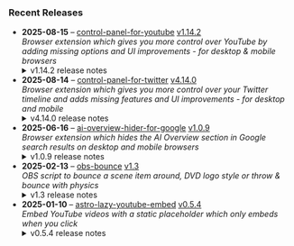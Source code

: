 ### Recent Releases

<!-- RECENT_RELEASES -->
<ul>
<li>
  <strong>2025-08-15</strong> – <a href="https://github.com/insin/control-panel-for-youtube">control-panel-for-youtube</a> <a href="https://github.com/insin/control-panel-for-youtube/releases/tag/v1.14.2">v1.14.2</a>
  <div><em>Browser extension which gives you more control over YouTube by adding missing options and UI improvements - for desktop &amp; mobile browsers</em></div>
  <details><summary>v1.14.2 release notes</summary><h2>Changes</h2>
<ul>
<li>The toolbar button now updates to indicate when the Enabled option is off</li>
<li>Translated the Japanese version of the extension name</li>
<li>Hide new individual Short grid item in Home on desktop</li>
<li>Fixed hiding Upcoming videos in Home on desktop, using the new thumbnail format</li>
<li>Fixed adding CSS when a new tab is left open in the background for a while</li>
</ul>
<h2>Availability</h2>

<p>This version is available for the following browsers:</p>
<p><a href="https://apps.apple.com/app/id6478456678?platform=mac" title="Safari on macOS" rel="nofollow"><img src="https://private-user-images.githubusercontent.com/226692/407980194-5521baec-f246-4a91-9615-ef602e3743b5.png?jwt=eyJ0eXAiOiJKV1QiLCJhbGciOiJIUzI1NiJ9.eyJpc3MiOiJnaXRodWIuY29tIiwiYXVkIjoicmF3LmdpdGh1YnVzZXJjb250ZW50LmNvbSIsImtleSI6ImtleTUiLCJleHAiOjE3NTU5NjkwMzAsIm5iZiI6MTc1NTk2ODczMCwicGF0aCI6Ii8yMjY2OTIvNDA3OTgwMTk0LTU1MjFiYWVjLWYyNDYtNGE5MS05NjE1LWVmNjAyZTM3NDNiNS5wbmc_WC1BbXotQWxnb3JpdGhtPUFXUzQtSE1BQy1TSEEyNTYmWC1BbXotQ3JlZGVudGlhbD1BS0lBVkNPRFlMU0E1M1BRSzRaQSUyRjIwMjUwODIzJTJGdXMtZWFzdC0xJTJGczMlMkZhd3M0X3JlcXVlc3QmWC1BbXotRGF0ZT0yMDI1MDgyM1QxNzA1MzBaJlgtQW16LUV4cGlyZXM9MzAwJlgtQW16LVNpZ25hdHVyZT0zMzNmMWRhYmY0NmExZWM1NzdjMTA2ZjI0YWIzNWVlZTA3NjhiMzc3Zjk4MzUyOTU2MTk5MjQxZTUyMzFhMWMzJlgtQW16LVNpZ25lZEhlYWRlcnM9aG9zdCJ9.67voduA3vzqRueOPDHMVbgB-xNdGMGU98yURzx0JPCU" alt="Safari on macOS)" content-type-secured-asset="image/png" secured-asset-link="" style="max-width: 100%;"></a> <a href="https://apps.apple.com/app/id6478456678?platform=iphone" title="Safari on iOS" rel="nofollow"><img src="https://private-user-images.githubusercontent.com/226692/407979936-2370f4ea-3362-4b75-b52d-0e99dcae13f6.png?jwt=eyJ0eXAiOiJKV1QiLCJhbGciOiJIUzI1NiJ9.eyJpc3MiOiJnaXRodWIuY29tIiwiYXVkIjoicmF3LmdpdGh1YnVzZXJjb250ZW50LmNvbSIsImtleSI6ImtleTUiLCJleHAiOjE3NTU5NjkwMzAsIm5iZiI6MTc1NTk2ODczMCwicGF0aCI6Ii8yMjY2OTIvNDA3OTc5OTM2LTIzNzBmNGVhLTMzNjItNGI3NS1iNTJkLTBlOTlkY2FlMTNmNi5wbmc_WC1BbXotQWxnb3JpdGhtPUFXUzQtSE1BQy1TSEEyNTYmWC1BbXotQ3JlZGVudGlhbD1BS0lBVkNPRFlMU0E1M1BRSzRaQSUyRjIwMjUwODIzJTJGdXMtZWFzdC0xJTJGczMlMkZhd3M0X3JlcXVlc3QmWC1BbXotRGF0ZT0yMDI1MDgyM1QxNzA1MzBaJlgtQW16LUV4cGlyZXM9MzAwJlgtQW16LVNpZ25hdHVyZT0zY2Y4NDViYTgwMzY2MjUyZjZhZjA1ZDU1MGY3NjQwNjY2M2MxY2EyOTJhYmZhMzdhNjk2MzA4Y2M0YjYwMzU1JlgtQW16LVNpZ25lZEhlYWRlcnM9aG9zdCJ9.Xhk_Nb0YIQLMYeCpVNgV4OLQctnA5ThD9bIVsBT5_Uk" alt="Safari on iOS" content-type-secured-asset="image/png" secured-asset-link="" style="max-width: 100%;"></a> <a href="https://chromewebstore.google.com/detail/control-panel-for-youtube/lodcanccmfbpjjpnngindkkmiehimile" title="Chrome and Chromium-based browsers" rel="nofollow"><img src="https://private-user-images.githubusercontent.com/226692/307584913-08b44d7b-61d5-49f2-9a76-607eb36fe407.png?jwt=eyJ0eXAiOiJKV1QiLCJhbGciOiJIUzI1NiJ9.eyJpc3MiOiJnaXRodWIuY29tIiwiYXVkIjoicmF3LmdpdGh1YnVzZXJjb250ZW50LmNvbSIsImtleSI6ImtleTUiLCJleHAiOjE3NTU5NjkwMzAsIm5iZiI6MTc1NTk2ODczMCwicGF0aCI6Ii8yMjY2OTIvMzA3NTg0OTEzLTA4YjQ0ZDdiLTYxZDUtNDlmMi05YTc2LTYwN2ViMzZmZTQwNy5wbmc_WC1BbXotQWxnb3JpdGhtPUFXUzQtSE1BQy1TSEEyNTYmWC1BbXotQ3JlZGVudGlhbD1BS0lBVkNPRFlMU0E1M1BRSzRaQSUyRjIwMjUwODIzJTJGdXMtZWFzdC0xJTJGczMlMkZhd3M0X3JlcXVlc3QmWC1BbXotRGF0ZT0yMDI1MDgyM1QxNzA1MzBaJlgtQW16LUV4cGlyZXM9MzAwJlgtQW16LVNpZ25hdHVyZT0xZGI0NmQ0YzIyODNjZjE2N2JmM2M5YjY1N2Y3MTdiZDU0ODNiZTU2YjliYmY0MzNhOWY0YjU5ZjUwYTg1NDE0JlgtQW16LVNpZ25lZEhlYWRlcnM9aG9zdCJ9.1mUh2ehS3IdTbpuJsUT5ykY-ytzigoHJIsGGCCbUVK0" alt="Chrome and Chromium-based browsers" content-type-secured-asset="image/png" secured-asset-link="" style="max-width: 100%;"></a> <a href="https://microsoftedge.microsoft.com/addons/detail/llinnalaegmbpmjonmfbpklchphiabfo" title="Edge and Edge Canary on Android" rel="nofollow"><img src="https://private-user-images.githubusercontent.com/226692/308582850-d5ccf576-df4a-48c8-b881-17c1e8a0c6df.png?jwt=eyJ0eXAiOiJKV1QiLCJhbGciOiJIUzI1NiJ9.eyJpc3MiOiJnaXRodWIuY29tIiwiYXVkIjoicmF3LmdpdGh1YnVzZXJjb250ZW50LmNvbSIsImtleSI6ImtleTUiLCJleHAiOjE3NTU5NjkwMzAsIm5iZiI6MTc1NTk2ODczMCwicGF0aCI6Ii8yMjY2OTIvMzA4NTgyODUwLWQ1Y2NmNTc2LWRmNGEtNDhjOC1iODgxLTE3YzFlOGEwYzZkZi5wbmc_WC1BbXotQWxnb3JpdGhtPUFXUzQtSE1BQy1TSEEyNTYmWC1BbXotQ3JlZGVudGlhbD1BS0lBVkNPRFlMU0E1M1BRSzRaQSUyRjIwMjUwODIzJTJGdXMtZWFzdC0xJTJGczMlMkZhd3M0X3JlcXVlc3QmWC1BbXotRGF0ZT0yMDI1MDgyM1QxNzA1MzBaJlgtQW16LUV4cGlyZXM9MzAwJlgtQW16LVNpZ25hdHVyZT0xMTM3MTJmNjM2MThkZWMyYzUxZGQ5MGVjNjA0MGNhY2M0NTExMTRhODYwZmJmMTJlMTIyODMxYTNiZGFlYjlmJlgtQW16LVNpZ25lZEhlYWRlcnM9aG9zdCJ9.xS00Ip6PoDL8bUnJNTFsRI8ZFApQwHauVrGKCGfsK_M" alt="Edge and Edge Canary on Android" content-type-secured-asset="image/png" secured-asset-link="" style="max-width: 100%;"></a> <a href="https://addons.mozilla.org/firefox/addon/control-panel-for-youtube/" title="Firefox and Firefox for Android" rel="nofollow"><img src="https://private-user-images.githubusercontent.com/226692/307636781-566d72e8-bd40-43a4-9118-1768946f5b20.png?jwt=eyJ0eXAiOiJKV1QiLCJhbGciOiJIUzI1NiJ9.eyJpc3MiOiJnaXRodWIuY29tIiwiYXVkIjoicmF3LmdpdGh1YnVzZXJjb250ZW50LmNvbSIsImtleSI6ImtleTUiLCJleHAiOjE3NTU5NjkwMzAsIm5iZiI6MTc1NTk2ODczMCwicGF0aCI6Ii8yMjY2OTIvMzA3NjM2NzgxLTU2NmQ3MmU4LWJkNDAtNDNhNC05MTE4LTE3Njg5NDZmNWIyMC5wbmc_WC1BbXotQWxnb3JpdGhtPUFXUzQtSE1BQy1TSEEyNTYmWC1BbXotQ3JlZGVudGlhbD1BS0lBVkNPRFlMU0E1M1BRSzRaQSUyRjIwMjUwODIzJTJGdXMtZWFzdC0xJTJGczMlMkZhd3M0X3JlcXVlc3QmWC1BbXotRGF0ZT0yMDI1MDgyM1QxNzA1MzBaJlgtQW16LUV4cGlyZXM9MzAwJlgtQW16LVNpZ25hdHVyZT1iYmQzNWI4OTM1MDdjMGZiOTAwZjFkYzM3Y2YwNjk1OGYyNmNhMDU5MzJhOTM4NTUwZTczZDQyOWY2NWY3M2U3JlgtQW16LVNpZ25lZEhlYWRlcnM9aG9zdCJ9.shUSU6XMkIncG6ikfDfBvQkoc1Evx7CmsuuM2z0jl60" alt="Firefox and Firefox for Android" content-type-secured-asset="image/png" secured-asset-link="" style="max-width: 100%;"></a></p>
<h2>Screenshots</h2>
<h3>Toolbar button when the Enabled option is off</h3>
<table>
<thead>
<tr>
<th align="center">Firefox / Chrome etc.</th>
<th align="center">macOS Safari</th>
<th align="center">iOS Safari</th>
</tr>
</thead>
<tbody>
<tr>
<td align="center"><a target="_blank" rel="noopener noreferrer" href="https://private-user-images.githubusercontent.com/226692/478283385-5e44975e-abed-4732-bb39-7eaaa28a5bc2.png?jwt=eyJ0eXAiOiJKV1QiLCJhbGciOiJIUzI1NiJ9.eyJpc3MiOiJnaXRodWIuY29tIiwiYXVkIjoicmF3LmdpdGh1YnVzZXJjb250ZW50LmNvbSIsImtleSI6ImtleTUiLCJleHAiOjE3NTU5NjkwMzAsIm5iZiI6MTc1NTk2ODczMCwicGF0aCI6Ii8yMjY2OTIvNDc4MjgzMzg1LTVlNDQ5NzVlLWFiZWQtNDczMi1iYjM5LTdlYWFhMjhhNWJjMi5wbmc_WC1BbXotQWxnb3JpdGhtPUFXUzQtSE1BQy1TSEEyNTYmWC1BbXotQ3JlZGVudGlhbD1BS0lBVkNPRFlMU0E1M1BRSzRaQSUyRjIwMjUwODIzJTJGdXMtZWFzdC0xJTJGczMlMkZhd3M0X3JlcXVlc3QmWC1BbXotRGF0ZT0yMDI1MDgyM1QxNzA1MzBaJlgtQW16LUV4cGlyZXM9MzAwJlgtQW16LVNpZ25hdHVyZT00NTUxZDRkMWFhMTVjZTNkMTUyYjc2YWM2NThjNDNkMTY1NjQwMzMyMmRiMDIyM2M3ODFlZmM1NTk4MTMwZmQ0JlgtQW16LVNpZ25lZEhlYWRlcnM9aG9zdCJ9.faCyT6RKXdpRmARMoxZ8l-UPi25PNFflti9VQ-uONNo"><img src="https://private-user-images.githubusercontent.com/226692/478283385-5e44975e-abed-4732-bb39-7eaaa28a5bc2.png?jwt=eyJ0eXAiOiJKV1QiLCJhbGciOiJIUzI1NiJ9.eyJpc3MiOiJnaXRodWIuY29tIiwiYXVkIjoicmF3LmdpdGh1YnVzZXJjb250ZW50LmNvbSIsImtleSI6ImtleTUiLCJleHAiOjE3NTU5NjkwMzAsIm5iZiI6MTc1NTk2ODczMCwicGF0aCI6Ii8yMjY2OTIvNDc4MjgzMzg1LTVlNDQ5NzVlLWFiZWQtNDczMi1iYjM5LTdlYWFhMjhhNWJjMi5wbmc_WC1BbXotQWxnb3JpdGhtPUFXUzQtSE1BQy1TSEEyNTYmWC1BbXotQ3JlZGVudGlhbD1BS0lBVkNPRFlMU0E1M1BRSzRaQSUyRjIwMjUwODIzJTJGdXMtZWFzdC0xJTJGczMlMkZhd3M0X3JlcXVlc3QmWC1BbXotRGF0ZT0yMDI1MDgyM1QxNzA1MzBaJlgtQW16LUV4cGlyZXM9MzAwJlgtQW16LVNpZ25hdHVyZT00NTUxZDRkMWFhMTVjZTNkMTUyYjc2YWM2NThjNDNkMTY1NjQwMzMyMmRiMDIyM2M3ODFlZmM1NTk4MTMwZmQ0JlgtQW16LVNpZ25lZEhlYWRlcnM9aG9zdCJ9.faCyT6RKXdpRmARMoxZ8l-UPi25PNFflti9VQ-uONNo" alt="" content-type-secured-asset="image/png" style="max-width: 100%;"></a></td>
<td align="center"><a target="_blank" rel="noopener noreferrer" href="https://private-user-images.githubusercontent.com/226692/478283410-0cbf9092-774f-4403-a3ba-caf0d2d66d22.png?jwt=eyJ0eXAiOiJKV1QiLCJhbGciOiJIUzI1NiJ9.eyJpc3MiOiJnaXRodWIuY29tIiwiYXVkIjoicmF3LmdpdGh1YnVzZXJjb250ZW50LmNvbSIsImtleSI6ImtleTUiLCJleHAiOjE3NTU5NjkwMzAsIm5iZiI6MTc1NTk2ODczMCwicGF0aCI6Ii8yMjY2OTIvNDc4MjgzNDEwLTBjYmY5MDkyLTc3NGYtNDQwMy1hM2JhLWNhZjBkMmQ2NmQyMi5wbmc_WC1BbXotQWxnb3JpdGhtPUFXUzQtSE1BQy1TSEEyNTYmWC1BbXotQ3JlZGVudGlhbD1BS0lBVkNPRFlMU0E1M1BRSzRaQSUyRjIwMjUwODIzJTJGdXMtZWFzdC0xJTJGczMlMkZhd3M0X3JlcXVlc3QmWC1BbXotRGF0ZT0yMDI1MDgyM1QxNzA1MzBaJlgtQW16LUV4cGlyZXM9MzAwJlgtQW16LVNpZ25hdHVyZT0yYTM2ZmU4NTZmZWRhMjY1YmQ2MTkxZGU5MWJhMmI1MzQxOGQ4ZTMwNGU1YWM0Zjk5M2YwNTkzOGQyOWY3YTk0JlgtQW16LVNpZ25lZEhlYWRlcnM9aG9zdCJ9.3XU4PdDup0TYzgbQA95GVfYuL4EFXpUGdGEvXRSZiBU"><img src="https://private-user-images.githubusercontent.com/226692/478283410-0cbf9092-774f-4403-a3ba-caf0d2d66d22.png?jwt=eyJ0eXAiOiJKV1QiLCJhbGciOiJIUzI1NiJ9.eyJpc3MiOiJnaXRodWIuY29tIiwiYXVkIjoicmF3LmdpdGh1YnVzZXJjb250ZW50LmNvbSIsImtleSI6ImtleTUiLCJleHAiOjE3NTU5NjkwMzAsIm5iZiI6MTc1NTk2ODczMCwicGF0aCI6Ii8yMjY2OTIvNDc4MjgzNDEwLTBjYmY5MDkyLTc3NGYtNDQwMy1hM2JhLWNhZjBkMmQ2NmQyMi5wbmc_WC1BbXotQWxnb3JpdGhtPUFXUzQtSE1BQy1TSEEyNTYmWC1BbXotQ3JlZGVudGlhbD1BS0lBVkNPRFlMU0E1M1BRSzRaQSUyRjIwMjUwODIzJTJGdXMtZWFzdC0xJTJGczMlMkZhd3M0X3JlcXVlc3QmWC1BbXotRGF0ZT0yMDI1MDgyM1QxNzA1MzBaJlgtQW16LUV4cGlyZXM9MzAwJlgtQW16LVNpZ25hdHVyZT0yYTM2ZmU4NTZmZWRhMjY1YmQ2MTkxZGU5MWJhMmI1MzQxOGQ4ZTMwNGU1YWM0Zjk5M2YwNTkzOGQyOWY3YTk0JlgtQW16LVNpZ25lZEhlYWRlcnM9aG9zdCJ9.3XU4PdDup0TYzgbQA95GVfYuL4EFXpUGdGEvXRSZiBU" alt="" content-type-secured-asset="image/png" style="max-width: 100%;"></a></td>
<td align="center"><a target="_blank" rel="noopener noreferrer" href="https://private-user-images.githubusercontent.com/226692/478283399-4fbde350-7ad6-4a9b-bde2-950ef083ba26.png?jwt=eyJ0eXAiOiJKV1QiLCJhbGciOiJIUzI1NiJ9.eyJpc3MiOiJnaXRodWIuY29tIiwiYXVkIjoicmF3LmdpdGh1YnVzZXJjb250ZW50LmNvbSIsImtleSI6ImtleTUiLCJleHAiOjE3NTU5NjkwMzAsIm5iZiI6MTc1NTk2ODczMCwicGF0aCI6Ii8yMjY2OTIvNDc4MjgzMzk5LTRmYmRlMzUwLTdhZDYtNGE5Yi1iZGUyLTk1MGVmMDgzYmEyNi5wbmc_WC1BbXotQWxnb3JpdGhtPUFXUzQtSE1BQy1TSEEyNTYmWC1BbXotQ3JlZGVudGlhbD1BS0lBVkNPRFlMU0E1M1BRSzRaQSUyRjIwMjUwODIzJTJGdXMtZWFzdC0xJTJGczMlMkZhd3M0X3JlcXVlc3QmWC1BbXotRGF0ZT0yMDI1MDgyM1QxNzA1MzBaJlgtQW16LUV4cGlyZXM9MzAwJlgtQW16LVNpZ25hdHVyZT04OTc3MjViYTg1OTNkNGUxMTBmMTFhYWY0Y2ZiMjY1MGQ4ZjU4NWRlMWY1ZDkxMzQwYTViMTJlMTdiNzQ2MDUxJlgtQW16LVNpZ25lZEhlYWRlcnM9aG9zdCJ9.SEF1wkc4ZfmXryBzpihYTDsgTdoptL_seCN6X55fxAA"><img src="https://private-user-images.githubusercontent.com/226692/478283399-4fbde350-7ad6-4a9b-bde2-950ef083ba26.png?jwt=eyJ0eXAiOiJKV1QiLCJhbGciOiJIUzI1NiJ9.eyJpc3MiOiJnaXRodWIuY29tIiwiYXVkIjoicmF3LmdpdGh1YnVzZXJjb250ZW50LmNvbSIsImtleSI6ImtleTUiLCJleHAiOjE3NTU5NjkwMzAsIm5iZiI6MTc1NTk2ODczMCwicGF0aCI6Ii8yMjY2OTIvNDc4MjgzMzk5LTRmYmRlMzUwLTdhZDYtNGE5Yi1iZGUyLTk1MGVmMDgzYmEyNi5wbmc_WC1BbXotQWxnb3JpdGhtPUFXUzQtSE1BQy1TSEEyNTYmWC1BbXotQ3JlZGVudGlhbD1BS0lBVkNPRFlMU0E1M1BRSzRaQSUyRjIwMjUwODIzJTJGdXMtZWFzdC0xJTJGczMlMkZhd3M0X3JlcXVlc3QmWC1BbXotRGF0ZT0yMDI1MDgyM1QxNzA1MzBaJlgtQW16LUV4cGlyZXM9MzAwJlgtQW16LVNpZ25hdHVyZT04OTc3MjViYTg1OTNkNGUxMTBmMTFhYWY0Y2ZiMjY1MGQ4ZjU4NWRlMWY1ZDkxMzQwYTViMTJlMTdiNzQ2MDUxJlgtQW16LVNpZ25lZEhlYWRlcnM9aG9zdCJ9.SEF1wkc4ZfmXryBzpihYTDsgTdoptL_seCN6X55fxAA" height="96" content-type-secured-asset="image/png" style="max-width: 100%; height: auto; max-height: 96px;"></a></td>
</tr>
</tbody>
</table></details>
</li>
<li>
  <strong>2025-08-14</strong> – <a href="https://github.com/insin/control-panel-for-twitter">control-panel-for-twitter</a> <a href="https://github.com/insin/control-panel-for-twitter/releases/tag/v4.14.0">v4.14.0</a>
  <div><em>Browser extension which gives you more control over your Twitter timeline and adds missing features and UI improvements - for desktop and mobile</em></div>
  <details><summary>v4.14.0 release notes</summary><p>Visit the <a href="https://soitis.dev/control-panel-for-twitter" rel="nofollow">Control Panel for Twitter website</a> for installation links, more information about the extension, and FAQs (most about why Safari is so weird about extensions).</p>
<p>Follow <a href="https://twitter.com/ControlPanelFT" rel="nofollow">@ControlPanelFT</a> on Twitter or <a href="https://bsky.app/profile/soitis.dev" rel="nofollow">@soitis.dev</a> on Bluesky for updates.</p>
<h2>Changes</h2>
<ul>
<li>Added a Bypass age verification option (default: enabled)</li>
<li>Added an option to hide Chat</li>
<li>Fixed Japanese translation for hiding likes in notifications</li>
<li>Fixed hiding the Premium upsell under your own focused Tweets</li>
</ul>
<h2>Availability</h2>

<p>This version is available for the following browsers:</p>
<p><a href="https://apps.apple.com/app/id1668516167?platform=iphone" title="Safari on iOS" rel="nofollow"><img src="https://private-user-images.githubusercontent.com/226692/407979936-2370f4ea-3362-4b75-b52d-0e99dcae13f6.png?jwt=eyJ0eXAiOiJKV1QiLCJhbGciOiJIUzI1NiJ9.eyJpc3MiOiJnaXRodWIuY29tIiwiYXVkIjoicmF3LmdpdGh1YnVzZXJjb250ZW50LmNvbSIsImtleSI6ImtleTUiLCJleHAiOjE3NTU5NjkwMzAsIm5iZiI6MTc1NTk2ODczMCwicGF0aCI6Ii8yMjY2OTIvNDA3OTc5OTM2LTIzNzBmNGVhLTMzNjItNGI3NS1iNTJkLTBlOTlkY2FlMTNmNi5wbmc_WC1BbXotQWxnb3JpdGhtPUFXUzQtSE1BQy1TSEEyNTYmWC1BbXotQ3JlZGVudGlhbD1BS0lBVkNPRFlMU0E1M1BRSzRaQSUyRjIwMjUwODIzJTJGdXMtZWFzdC0xJTJGczMlMkZhd3M0X3JlcXVlc3QmWC1BbXotRGF0ZT0yMDI1MDgyM1QxNzA1MzBaJlgtQW16LUV4cGlyZXM9MzAwJlgtQW16LVNpZ25hdHVyZT0zY2Y4NDViYTgwMzY2MjUyZjZhZjA1ZDU1MGY3NjQwNjY2M2MxY2EyOTJhYmZhMzdhNjk2MzA4Y2M0YjYwMzU1JlgtQW16LVNpZ25lZEhlYWRlcnM9aG9zdCJ9.Xhk_Nb0YIQLMYeCpVNgV4OLQctnA5ThD9bIVsBT5_Uk" alt="Safari on iOS" content-type-secured-asset="image/png" secured-asset-link="" style="max-width: 100%;"></a>  <a href="https://apps.apple.com/app/id1668516167?platform=mac" title="Safari on macOS" rel="nofollow"><img src="https://private-user-images.githubusercontent.com/226692/407980194-5521baec-f246-4a91-9615-ef602e3743b5.png?jwt=eyJ0eXAiOiJKV1QiLCJhbGciOiJIUzI1NiJ9.eyJpc3MiOiJnaXRodWIuY29tIiwiYXVkIjoicmF3LmdpdGh1YnVzZXJjb250ZW50LmNvbSIsImtleSI6ImtleTUiLCJleHAiOjE3NTU5NjkwMzAsIm5iZiI6MTc1NTk2ODczMCwicGF0aCI6Ii8yMjY2OTIvNDA3OTgwMTk0LTU1MjFiYWVjLWYyNDYtNGE5MS05NjE1LWVmNjAyZTM3NDNiNS5wbmc_WC1BbXotQWxnb3JpdGhtPUFXUzQtSE1BQy1TSEEyNTYmWC1BbXotQ3JlZGVudGlhbD1BS0lBVkNPRFlMU0E1M1BRSzRaQSUyRjIwMjUwODIzJTJGdXMtZWFzdC0xJTJGczMlMkZhd3M0X3JlcXVlc3QmWC1BbXotRGF0ZT0yMDI1MDgyM1QxNzA1MzBaJlgtQW16LUV4cGlyZXM9MzAwJlgtQW16LVNpZ25hdHVyZT0zMzNmMWRhYmY0NmExZWM1NzdjMTA2ZjI0YWIzNWVlZTA3NjhiMzc3Zjk4MzUyOTU2MTk5MjQxZTUyMzFhMWMzJlgtQW16LVNpZ25lZEhlYWRlcnM9aG9zdCJ9.67voduA3vzqRueOPDHMVbgB-xNdGMGU98yURzx0JPCU" alt="Safari on macOS)" content-type-secured-asset="image/png" secured-asset-link="" style="max-width: 100%;"></a> <a href="https://microsoftedge.microsoft.com/addons/detail/control-panel-for-twitter/foccddlibbeccjiobcnakipdpkjiijjp" title="Edge and Edge Canary on Android" rel="nofollow"><img src="https://user-images.githubusercontent.com/226692/212897573-34b1af0a-dc5a-4aa2-a1e7-ca85d3823f9f.png" alt="Edge and Edge Canary on Android" style="max-width: 100%;"></a> <a href="https://chromewebstore.google.com/detail/control-panel-for-twitter/kpmjjdhbcfebfjgdnpjagcndoelnidfj" title="Google Chrome and Chromium-based browsers" rel="nofollow"><img src="https://user-images.githubusercontent.com/226692/212897023-9e66b1b0-e1cd-44df-a4f2-3d5bda80c5f8.png" alt="Google Chrome and Chromium-based browsers" style="max-width: 100%;"></a> <a href="https://addons.mozilla.org/firefox/addon/control-panel-for-twitter/" title="Firefox and Firefox for Android" rel="nofollow"><img src="https://user-images.githubusercontent.com/226692/212897487-f3993495-2032-44a4-b0c6-1bd1d9cc56dd.png" alt="Firefox and Firefox for Android" style="max-width: 100%;"></a></p>
<h2>Screenshots</h2>
<h3>New "Bypass age verification" option</h3>
<a target="_blank" rel="noopener noreferrer" href="https://private-user-images.githubusercontent.com/226692/477902566-3f5ccf22-6338-47c9-8544-27d8785e7a47.png?jwt=eyJ0eXAiOiJKV1QiLCJhbGciOiJIUzI1NiJ9.eyJpc3MiOiJnaXRodWIuY29tIiwiYXVkIjoicmF3LmdpdGh1YnVzZXJjb250ZW50LmNvbSIsImtleSI6ImtleTUiLCJleHAiOjE3NTU5NjkwMzAsIm5iZiI6MTc1NTk2ODczMCwicGF0aCI6Ii8yMjY2OTIvNDc3OTAyNTY2LTNmNWNjZjIyLTYzMzgtNDdjOS04NTQ0LTI3ZDg3ODVlN2E0Ny5wbmc_WC1BbXotQWxnb3JpdGhtPUFXUzQtSE1BQy1TSEEyNTYmWC1BbXotQ3JlZGVudGlhbD1BS0lBVkNPRFlMU0E1M1BRSzRaQSUyRjIwMjUwODIzJTJGdXMtZWFzdC0xJTJGczMlMkZhd3M0X3JlcXVlc3QmWC1BbXotRGF0ZT0yMDI1MDgyM1QxNzA1MzBaJlgtQW16LUV4cGlyZXM9MzAwJlgtQW16LVNpZ25hdHVyZT0yY2ZkNzExZTczNGYxODUyNjVkNzA1NTcxNjMxMjdiNmRjNjc3NTU3YmNmMDYyZDY4NzYzNmM3N2E5NTdkZjI1JlgtQW16LVNpZ25lZEhlYWRlcnM9aG9zdCJ9.kh9ElmuVimIK44DeNTG6Re_ZCUaUmw0vUeNy9K8Lk2c"><img width="816" height="172" alt="Screenshot 2025-08-14 at 5 49 46 pm" src="https://private-user-images.githubusercontent.com/226692/477902566-3f5ccf22-6338-47c9-8544-27d8785e7a47.png?jwt=eyJ0eXAiOiJKV1QiLCJhbGciOiJIUzI1NiJ9.eyJpc3MiOiJnaXRodWIuY29tIiwiYXVkIjoicmF3LmdpdGh1YnVzZXJjb250ZW50LmNvbSIsImtleSI6ImtleTUiLCJleHAiOjE3NTU5NjkwMzAsIm5iZiI6MTc1NTk2ODczMCwicGF0aCI6Ii8yMjY2OTIvNDc3OTAyNTY2LTNmNWNjZjIyLTYzMzgtNDdjOS04NTQ0LTI3ZDg3ODVlN2E0Ny5wbmc_WC1BbXotQWxnb3JpdGhtPUFXUzQtSE1BQy1TSEEyNTYmWC1BbXotQ3JlZGVudGlhbD1BS0lBVkNPRFlMU0E1M1BRSzRaQSUyRjIwMjUwODIzJTJGdXMtZWFzdC0xJTJGczMlMkZhd3M0X3JlcXVlc3QmWC1BbXotRGF0ZT0yMDI1MDgyM1QxNzA1MzBaJlgtQW16LUV4cGlyZXM9MzAwJlgtQW16LVNpZ25hdHVyZT0yY2ZkNzExZTczNGYxODUyNjVkNzA1NTcxNjMxMjdiNmRjNjc3NTU3YmNmMDYyZDY4NzYzNmM3N2E5NTdkZjI1JlgtQW16LVNpZ25lZEhlYWRlcnM9aG9zdCJ9.kh9ElmuVimIK44DeNTG6Re_ZCUaUmw0vUeNy9K8Lk2c" content-type-secured-asset="image/png" style="max-width: 100%; height: auto; max-height: 172px;"></a>
<table>
<thead>
<tr>
<th align="center">Before</th>
<th align="center">After (Unblur sensitive content disabled)</th>
<th align="center">After (Unblur sensitive content enabled)</th>
</tr>
</thead>
<tbody>
<tr>
<td align="center"><a target="_blank" rel="noopener noreferrer" href="https://private-user-images.githubusercontent.com/226692/478631426-f790b55a-650e-4b53-9a14-36d9bc18ccbc.png?jwt=eyJ0eXAiOiJKV1QiLCJhbGciOiJIUzI1NiJ9.eyJpc3MiOiJnaXRodWIuY29tIiwiYXVkIjoicmF3LmdpdGh1YnVzZXJjb250ZW50LmNvbSIsImtleSI6ImtleTUiLCJleHAiOjE3NTU5NjkwMzAsIm5iZiI6MTc1NTk2ODczMCwicGF0aCI6Ii8yMjY2OTIvNDc4NjMxNDI2LWY3OTBiNTVhLTY1MGUtNGI1My05YTE0LTM2ZDliYzE4Y2NiYy5wbmc_WC1BbXotQWxnb3JpdGhtPUFXUzQtSE1BQy1TSEEyNTYmWC1BbXotQ3JlZGVudGlhbD1BS0lBVkNPRFlMU0E1M1BRSzRaQSUyRjIwMjUwODIzJTJGdXMtZWFzdC0xJTJGczMlMkZhd3M0X3JlcXVlc3QmWC1BbXotRGF0ZT0yMDI1MDgyM1QxNzA1MzBaJlgtQW16LUV4cGlyZXM9MzAwJlgtQW16LVNpZ25hdHVyZT1kNWQxNTdlMGM0OTdiMmRjMDNkYzZhMDA3NzA5MWZiYmRiNGIxMGYyOWM1NmRjOWUzNTU2NTcyMzE2ODg4NzViJlgtQW16LVNpZ25lZEhlYWRlcnM9aG9zdCJ9.4Ovg3MFYZCom_1Y_R8G_9kB2_cIsaomlhA2b9uvWaOk"><img src="https://private-user-images.githubusercontent.com/226692/478631426-f790b55a-650e-4b53-9a14-36d9bc18ccbc.png?jwt=eyJ0eXAiOiJKV1QiLCJhbGciOiJIUzI1NiJ9.eyJpc3MiOiJnaXRodWIuY29tIiwiYXVkIjoicmF3LmdpdGh1YnVzZXJjb250ZW50LmNvbSIsImtleSI6ImtleTUiLCJleHAiOjE3NTU5NjkwMzAsIm5iZiI6MTc1NTk2ODczMCwicGF0aCI6Ii8yMjY2OTIvNDc4NjMxNDI2LWY3OTBiNTVhLTY1MGUtNGI1My05YTE0LTM2ZDliYzE4Y2NiYy5wbmc_WC1BbXotQWxnb3JpdGhtPUFXUzQtSE1BQy1TSEEyNTYmWC1BbXotQ3JlZGVudGlhbD1BS0lBVkNPRFlMU0E1M1BRSzRaQSUyRjIwMjUwODIzJTJGdXMtZWFzdC0xJTJGczMlMkZhd3M0X3JlcXVlc3QmWC1BbXotRGF0ZT0yMDI1MDgyM1QxNzA1MzBaJlgtQW16LUV4cGlyZXM9MzAwJlgtQW16LVNpZ25hdHVyZT1kNWQxNTdlMGM0OTdiMmRjMDNkYzZhMDA3NzA5MWZiYmRiNGIxMGYyOWM1NmRjOWUzNTU2NTcyMzE2ODg4NzViJlgtQW16LVNpZ25lZEhlYWRlcnM9aG9zdCJ9.4Ovg3MFYZCom_1Y_R8G_9kB2_cIsaomlhA2b9uvWaOk" alt="" content-type-secured-asset="image/png" style="max-width: 100%;"></a></td>
<td align="center"><a target="_blank" rel="noopener noreferrer" href="https://private-user-images.githubusercontent.com/226692/478631434-def6faf0-7d78-4c10-a152-a8beae0a53d8.png?jwt=eyJ0eXAiOiJKV1QiLCJhbGciOiJIUzI1NiJ9.eyJpc3MiOiJnaXRodWIuY29tIiwiYXVkIjoicmF3LmdpdGh1YnVzZXJjb250ZW50LmNvbSIsImtleSI6ImtleTUiLCJleHAiOjE3NTU5NjkwMzAsIm5iZiI6MTc1NTk2ODczMCwicGF0aCI6Ii8yMjY2OTIvNDc4NjMxNDM0LWRlZjZmYWYwLTdkNzgtNGMxMC1hMTUyLWE4YmVhZTBhNTNkOC5wbmc_WC1BbXotQWxnb3JpdGhtPUFXUzQtSE1BQy1TSEEyNTYmWC1BbXotQ3JlZGVudGlhbD1BS0lBVkNPRFlMU0E1M1BRSzRaQSUyRjIwMjUwODIzJTJGdXMtZWFzdC0xJTJGczMlMkZhd3M0X3JlcXVlc3QmWC1BbXotRGF0ZT0yMDI1MDgyM1QxNzA1MzBaJlgtQW16LUV4cGlyZXM9MzAwJlgtQW16LVNpZ25hdHVyZT0xNzJkMDY1MGEyYWNhYTEwYTczMmEzZGQ2NmEyZTRjMWZjMzI4NDNlOWRlMzhmOWY2YTA2NWRiMmY1MWM5OTJlJlgtQW16LVNpZ25lZEhlYWRlcnM9aG9zdCJ9.q_dHWWNGWi1DKPYJBFZd27VtfxU3AauylPHqzm0rma0"><img src="https://private-user-images.githubusercontent.com/226692/478631434-def6faf0-7d78-4c10-a152-a8beae0a53d8.png?jwt=eyJ0eXAiOiJKV1QiLCJhbGciOiJIUzI1NiJ9.eyJpc3MiOiJnaXRodWIuY29tIiwiYXVkIjoicmF3LmdpdGh1YnVzZXJjb250ZW50LmNvbSIsImtleSI6ImtleTUiLCJleHAiOjE3NTU5NjkwMzAsIm5iZiI6MTc1NTk2ODczMCwicGF0aCI6Ii8yMjY2OTIvNDc4NjMxNDM0LWRlZjZmYWYwLTdkNzgtNGMxMC1hMTUyLWE4YmVhZTBhNTNkOC5wbmc_WC1BbXotQWxnb3JpdGhtPUFXUzQtSE1BQy1TSEEyNTYmWC1BbXotQ3JlZGVudGlhbD1BS0lBVkNPRFlMU0E1M1BRSzRaQSUyRjIwMjUwODIzJTJGdXMtZWFzdC0xJTJGczMlMkZhd3M0X3JlcXVlc3QmWC1BbXotRGF0ZT0yMDI1MDgyM1QxNzA1MzBaJlgtQW16LUV4cGlyZXM9MzAwJlgtQW16LVNpZ25hdHVyZT0xNzJkMDY1MGEyYWNhYTEwYTczMmEzZGQ2NmEyZTRjMWZjMzI4NDNlOWRlMzhmOWY2YTA2NWRiMmY1MWM5OTJlJlgtQW16LVNpZ25lZEhlYWRlcnM9aG9zdCJ9.q_dHWWNGWi1DKPYJBFZd27VtfxU3AauylPHqzm0rma0" alt="" content-type-secured-asset="image/png" style="max-width: 100%;"></a></td>
<td align="center"><strong><em>This user has been banned from GitHub</em></strong></td>
</tr>
</tbody>
</table>
<h2>Donate</h2>
<p>Support Control Panel for Twitter development with a tip:</p>
<p><a href="https://ko-fi.com/jbscript" rel="nofollow"><img src="https://private-user-images.githubusercontent.com/226692/330361609-c318a7d3-695e-448d-af15-ef0b934ae168.png?jwt=eyJ0eXAiOiJKV1QiLCJhbGciOiJIUzI1NiJ9.eyJpc3MiOiJnaXRodWIuY29tIiwiYXVkIjoicmF3LmdpdGh1YnVzZXJjb250ZW50LmNvbSIsImtleSI6ImtleTUiLCJleHAiOjE3NTU5NjkwMzAsIm5iZiI6MTc1NTk2ODczMCwicGF0aCI6Ii8yMjY2OTIvMzMwMzYxNjA5LWMzMThhN2QzLTY5NWUtNDQ4ZC1hZjE1LWVmMGI5MzRhZTE2OC5wbmc_WC1BbXotQWxnb3JpdGhtPUFXUzQtSE1BQy1TSEEyNTYmWC1BbXotQ3JlZGVudGlhbD1BS0lBVkNPRFlMU0E1M1BRSzRaQSUyRjIwMjUwODIzJTJGdXMtZWFzdC0xJTJGczMlMkZhd3M0X3JlcXVlc3QmWC1BbXotRGF0ZT0yMDI1MDgyM1QxNzA1MzBaJlgtQW16LUV4cGlyZXM9MzAwJlgtQW16LVNpZ25hdHVyZT0zZGUyODM5MWE0ZGY1YmE3ZjkxNWVhNDUyYzhkNTY5ZjJmZWNjM2QxZTdkMDA5NzNhYzgxNDA4MTA0M2VkZjJiJlgtQW16LVNpZ25lZEhlYWRlcnM9aG9zdCJ9.Q4-2N-gaz8hYzvh-U1mxnwDx5Gn2BBJGWBQtpPK01S8" alt="Support me on Ko-fi" content-type-secured-asset="image/png" secured-asset-link="" style="max-width: 100%;"></a></p></details>
</li>
<li>
  <strong>2025-06-16</strong> – <a href="https://github.com/insin/ai-overview-hider-for-google">ai-overview-hider-for-google</a> <a href="https://github.com/insin/ai-overview-hider-for-google/releases/tag/v1.0.9">v1.0.9</a>
  <div><em>Browser extension which hides the AI Overview section in Google search results on desktop and mobile browsers</em></div>
  <details><summary>v1.0.9 release notes</summary><p>Visit the <a href="https://soitis.dev/ai-overview-hider-for-google" rel="nofollow">AI Overview Hider for Google website</a> for installation links, more information about the extension, and FAQs. Follow <a href="https://bsky.app/profile/soitis.dev" rel="nofollow">@soitis.dev</a> on Bluesky for updates.</p>
<h2>Changes</h2>
<ul>
<li>Fixed hiding AI Overview inline with other search results on desktop</li>
</ul>
<h2>Availability</h2>

<p>This version is available for the following browsers:</p>
<p><a href="https://apps.apple.com/app/ai-overview-hider-for-google/id6739935376?platform=mac" title="Safari on macOS" rel="nofollow"><img src="https://private-user-images.githubusercontent.com/226692/407980194-5521baec-f246-4a91-9615-ef602e3743b5.png?jwt=eyJ0eXAiOiJKV1QiLCJhbGciOiJIUzI1NiJ9.eyJpc3MiOiJnaXRodWIuY29tIiwiYXVkIjoicmF3LmdpdGh1YnVzZXJjb250ZW50LmNvbSIsImtleSI6ImtleTUiLCJleHAiOjE3NTU5NjkwMzAsIm5iZiI6MTc1NTk2ODczMCwicGF0aCI6Ii8yMjY2OTIvNDA3OTgwMTk0LTU1MjFiYWVjLWYyNDYtNGE5MS05NjE1LWVmNjAyZTM3NDNiNS5wbmc_WC1BbXotQWxnb3JpdGhtPUFXUzQtSE1BQy1TSEEyNTYmWC1BbXotQ3JlZGVudGlhbD1BS0lBVkNPRFlMU0E1M1BRSzRaQSUyRjIwMjUwODIzJTJGdXMtZWFzdC0xJTJGczMlMkZhd3M0X3JlcXVlc3QmWC1BbXotRGF0ZT0yMDI1MDgyM1QxNzA1MzBaJlgtQW16LUV4cGlyZXM9MzAwJlgtQW16LVNpZ25hdHVyZT0zMzNmMWRhYmY0NmExZWM1NzdjMTA2ZjI0YWIzNWVlZTA3NjhiMzc3Zjk4MzUyOTU2MTk5MjQxZTUyMzFhMWMzJlgtQW16LVNpZ25lZEhlYWRlcnM9aG9zdCJ9.67voduA3vzqRueOPDHMVbgB-xNdGMGU98yURzx0JPCU" alt="Safari on macOS)" content-type-secured-asset="image/png" secured-asset-link="" style="max-width: 100%;"></a> <a href="https://apps.apple.com/app/ai-overview-hider-for-google/id6739935376?platform=iphone" title="Safari on iOS" rel="nofollow"><img src="https://private-user-images.githubusercontent.com/226692/407979936-2370f4ea-3362-4b75-b52d-0e99dcae13f6.png?jwt=eyJ0eXAiOiJKV1QiLCJhbGciOiJIUzI1NiJ9.eyJpc3MiOiJnaXRodWIuY29tIiwiYXVkIjoicmF3LmdpdGh1YnVzZXJjb250ZW50LmNvbSIsImtleSI6ImtleTUiLCJleHAiOjE3NTU5NjkwMzAsIm5iZiI6MTc1NTk2ODczMCwicGF0aCI6Ii8yMjY2OTIvNDA3OTc5OTM2LTIzNzBmNGVhLTMzNjItNGI3NS1iNTJkLTBlOTlkY2FlMTNmNi5wbmc_WC1BbXotQWxnb3JpdGhtPUFXUzQtSE1BQy1TSEEyNTYmWC1BbXotQ3JlZGVudGlhbD1BS0lBVkNPRFlMU0E1M1BRSzRaQSUyRjIwMjUwODIzJTJGdXMtZWFzdC0xJTJGczMlMkZhd3M0X3JlcXVlc3QmWC1BbXotRGF0ZT0yMDI1MDgyM1QxNzA1MzBaJlgtQW16LUV4cGlyZXM9MzAwJlgtQW16LVNpZ25hdHVyZT0zY2Y4NDViYTgwMzY2MjUyZjZhZjA1ZDU1MGY3NjQwNjY2M2MxY2EyOTJhYmZhMzdhNjk2MzA4Y2M0YjYwMzU1JlgtQW16LVNpZ25lZEhlYWRlcnM9aG9zdCJ9.Xhk_Nb0YIQLMYeCpVNgV4OLQctnA5ThD9bIVsBT5_Uk" alt="Safari on iOS" content-type-secured-asset="image/png" secured-asset-link="" style="max-width: 100%;"></a> <a href="https://addons.mozilla.org/en-GB/firefox/addon/ai-overview-hider-for-google/" title="Firefox and Firefox for Android" rel="nofollow"><img src="https://private-user-images.githubusercontent.com/226692/399291296-c994c949-1101-4fcc-a8c3-a8d644ffc883.png?jwt=eyJ0eXAiOiJKV1QiLCJhbGciOiJIUzI1NiJ9.eyJpc3MiOiJnaXRodWIuY29tIiwiYXVkIjoicmF3LmdpdGh1YnVzZXJjb250ZW50LmNvbSIsImtleSI6ImtleTUiLCJleHAiOjE3NTU5NjkwMzAsIm5iZiI6MTc1NTk2ODczMCwicGF0aCI6Ii8yMjY2OTIvMzk5MjkxMjk2LWM5OTRjOTQ5LTExMDEtNGZjYy1hOGMzLWE4ZDY0NGZmYzg4My5wbmc_WC1BbXotQWxnb3JpdGhtPUFXUzQtSE1BQy1TSEEyNTYmWC1BbXotQ3JlZGVudGlhbD1BS0lBVkNPRFlMU0E1M1BRSzRaQSUyRjIwMjUwODIzJTJGdXMtZWFzdC0xJTJGczMlMkZhd3M0X3JlcXVlc3QmWC1BbXotRGF0ZT0yMDI1MDgyM1QxNzA1MzBaJlgtQW16LUV4cGlyZXM9MzAwJlgtQW16LVNpZ25hdHVyZT0xODBjMjNkMDZjNWFhZDA1ZTliZWRkYjg3ZDg2OTM2MzMyNDM4NWMwYmQzOGQ4YmMzZDRiOTY3YmVjY2NmMWM1JlgtQW16LVNpZ25lZEhlYWRlcnM9aG9zdCJ9.lH8aoLq2ptGjU6Zyz1U8t35yqUEj8Hutt3vtJUvaoAM" alt="Firefox and Firefox for Android" content-type-secured-asset="image/png" secured-asset-link="" style="max-width: 100%;"></a> <a href="https://chromewebstore.google.com/detail/ai-overview-hider-for-goo/foobohnghnhkmgpglaefdnbcjkenjpgi" title="Chrome and Chromium-based browsers" rel="nofollow"><img src="https://private-user-images.githubusercontent.com/226692/399071033-5e1c67cd-086c-415b-b055-267df80d6c13.png?jwt=eyJ0eXAiOiJKV1QiLCJhbGciOiJIUzI1NiJ9.eyJpc3MiOiJnaXRodWIuY29tIiwiYXVkIjoicmF3LmdpdGh1YnVzZXJjb250ZW50LmNvbSIsImtleSI6ImtleTUiLCJleHAiOjE3NTU5NjkwMzAsIm5iZiI6MTc1NTk2ODczMCwicGF0aCI6Ii8yMjY2OTIvMzk5MDcxMDMzLTVlMWM2N2NkLTA4NmMtNDE1Yi1iMDU1LTI2N2RmODBkNmMxMy5wbmc_WC1BbXotQWxnb3JpdGhtPUFXUzQtSE1BQy1TSEEyNTYmWC1BbXotQ3JlZGVudGlhbD1BS0lBVkNPRFlMU0E1M1BRSzRaQSUyRjIwMjUwODIzJTJGdXMtZWFzdC0xJTJGczMlMkZhd3M0X3JlcXVlc3QmWC1BbXotRGF0ZT0yMDI1MDgyM1QxNzA1MzBaJlgtQW16LUV4cGlyZXM9MzAwJlgtQW16LVNpZ25hdHVyZT1mMzRmMjkyNGI1NTkzN2ExMTQ3YTEwMWY1Zjg0YTE3ZWU5Y2NmYWIwMzg5OWI4MmM4NDdjYjQ0YjE2NGMwODk1JlgtQW16LVNpZ25lZEhlYWRlcnM9aG9zdCJ9.uHkPXHrfq40oZtYl785EnCLTo6LLN99sYCguhkdg6qI" alt="Chrome and Chromium-based browsers" content-type-secured-asset="image/png" secured-asset-link="" style="max-width: 100%;"></a> <a href="https://microsoftedge.microsoft.com/addons/detail/ai-overview-hider-for-goo/kgnepepbdpcpjkkhomocmpohgocijgkf" title="Edge and Edge Canary on Android" rel="nofollow"><img src="https://private-user-images.githubusercontent.com/226692/399472874-649d0e77-de48-47ce-a856-db02703929cb.png?jwt=eyJ0eXAiOiJKV1QiLCJhbGciOiJIUzI1NiJ9.eyJpc3MiOiJnaXRodWIuY29tIiwiYXVkIjoicmF3LmdpdGh1YnVzZXJjb250ZW50LmNvbSIsImtleSI6ImtleTUiLCJleHAiOjE3NTU5NjkwMzAsIm5iZiI6MTc1NTk2ODczMCwicGF0aCI6Ii8yMjY2OTIvMzk5NDcyODc0LTY0OWQwZTc3LWRlNDgtNDdjZS1hODU2LWRiMDI3MDM5MjljYi5wbmc_WC1BbXotQWxnb3JpdGhtPUFXUzQtSE1BQy1TSEEyNTYmWC1BbXotQ3JlZGVudGlhbD1BS0lBVkNPRFlMU0E1M1BRSzRaQSUyRjIwMjUwODIzJTJGdXMtZWFzdC0xJTJGczMlMkZhd3M0X3JlcXVlc3QmWC1BbXotRGF0ZT0yMDI1MDgyM1QxNzA1MzBaJlgtQW16LUV4cGlyZXM9MzAwJlgtQW16LVNpZ25hdHVyZT04MDkxMTRlMDRkNDI0ZDlkNjY5ODYyMmNhNGFjOTdlNzdjMzFmNmI2NTg1MTU4ZDRmODM3M2JjZmU2NGU3MmMzJlgtQW16LVNpZ25lZEhlYWRlcnM9aG9zdCJ9.-y3yJ-mcLkcfFp12A3_c1rpS0_ucz4uMCOBf2Ps7uQk" alt="Edge and Edge Canary on Android" content-type-secured-asset="image/png" secured-asset-link="" style="max-width: 100%;"></a></p>
<h2>Donate</h2>
<p>Support AI Overview Hider for Google development with a tip:</p>
<p><a href="https://ko-fi.com/jbscript" rel="nofollow"><img src="https://private-user-images.githubusercontent.com/226692/330361609-c318a7d3-695e-448d-af15-ef0b934ae168.png?jwt=eyJ0eXAiOiJKV1QiLCJhbGciOiJIUzI1NiJ9.eyJpc3MiOiJnaXRodWIuY29tIiwiYXVkIjoicmF3LmdpdGh1YnVzZXJjb250ZW50LmNvbSIsImtleSI6ImtleTUiLCJleHAiOjE3NTU5NjkwMzAsIm5iZiI6MTc1NTk2ODczMCwicGF0aCI6Ii8yMjY2OTIvMzMwMzYxNjA5LWMzMThhN2QzLTY5NWUtNDQ4ZC1hZjE1LWVmMGI5MzRhZTE2OC5wbmc_WC1BbXotQWxnb3JpdGhtPUFXUzQtSE1BQy1TSEEyNTYmWC1BbXotQ3JlZGVudGlhbD1BS0lBVkNPRFlMU0E1M1BRSzRaQSUyRjIwMjUwODIzJTJGdXMtZWFzdC0xJTJGczMlMkZhd3M0X3JlcXVlc3QmWC1BbXotRGF0ZT0yMDI1MDgyM1QxNzA1MzBaJlgtQW16LUV4cGlyZXM9MzAwJlgtQW16LVNpZ25hdHVyZT0zZGUyODM5MWE0ZGY1YmE3ZjkxNWVhNDUyYzhkNTY5ZjJmZWNjM2QxZTdkMDA5NzNhYzgxNDA4MTA0M2VkZjJiJlgtQW16LVNpZ25lZEhlYWRlcnM9aG9zdCJ9.Q4-2N-gaz8hYzvh-U1mxnwDx5Gn2BBJGWBQtpPK01S8" alt="Support me on Ko-fi" content-type-secured-asset="image/png" secured-asset-link="" style="max-width: 100%;"></a></p></details>
</li>
<li>
  <strong>2025-02-13</strong> – <a href="https://github.com/insin/obs-bounce">obs-bounce</a> <a href="https://github.com/insin/obs-bounce/releases/tag/v1.3">v1.3</a>
  <div><em>OBS script to bounce a scene item around, DVD logo style or throw &amp; bounce with physics</em></div>
  <details><summary>v1.3 release notes</summary><ul>
<li>Added colour changing on bounces to DVD Bounce (enabled by default, requires a Color Correction filter on the source)</li>
<li>Changed initial DVD Bounce direction to always be random</li>
<li>Changed defaults:
<ul>
<li>Auto start/stop on scene change is now enabled by default</li>
<li>Lowered the default DVD bounce speed now color changing makes it more "interesting" to watch</li>
</ul>
</li>
<li>Fixed Throw &amp; Bounce not restarting if x and y velocity hit 0 in the same frame</li>
<li>Fixed using the wrong event for cleanup on OBS exit</li>
<li>Fixed getting the scene item multiple times when toggling</li>
<li>Use obs.script_log() for logging instead of print()</li>
</ul></details>
</li>
<li>
  <strong>2025-01-10</strong> – <a href="https://github.com/insin/astro-lazy-youtube-embed">astro-lazy-youtube-embed</a> <a href="https://github.com/insin/astro-lazy-youtube-embed/releases/tag/v0.5.4">v0.5.4</a>
  <div><em>Embed YouTube videos with a static placeholder which only embeds when you click</em></div>
  <details><summary>v0.5.4 release notes</summary><h3>Changed</h3>
<ul>
<li>Add missing shadow to the SVG in the "Watch on YouTube" link and reduce its size</li>
</ul></details>
</li>
</ul>
<!-- /RECENT_RELEASES -->
